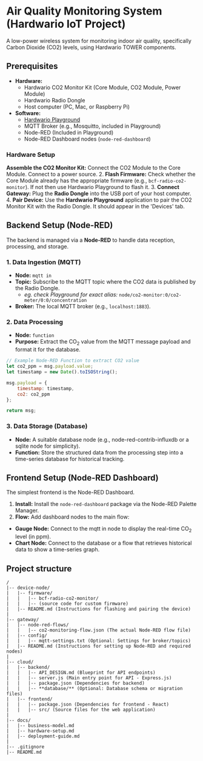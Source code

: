 # Air Quality Monitoring System (Hardwario IoT Project)

A low-power wireless system for monitoring indoor air quality, specifically Carbon Dioxide (CO2) levels, using Hardwario TOWER components.


## Prerequisites

* **Hardware:**
    * Hardwario CO2 Monitor Kit (Core Module, CO2 Module, Power Module)
    * Hardwario Radio Dongle
    * Host computer (PC, Mac, or Raspberry Pi)
* **Software:**
    * [Hardwario Playground](https://www.hardwario.com/playground/)
    * MQTT Broker (e.g., Mosquitto, included in Playground)
    * Node-RED (Included in Playground)
    * Node-RED Dashboard nodes (`node-red-dashboard`)

### Hardware Setup

**Assemble the CO2 Monitor Kit:** Connect the CO2 Module to the Core Module. Connect to a power source.
2.  **Flash Firmware:** Check whether the Core Module already has the appropriate firmware (e.g., `bcf-radio-co2-monitor`). If not then use Hardwario Playground to flash it.
3.  **Connect Gateway:** Plug the **Radio Dongle** into the USB port of your host computer.
4.  **Pair Device:** Use the **Hardwario Playground** application to pair the CO2 Monitor Kit with the Radio Dongle. It should appear in the 'Devices' tab.

## Backend Setup (Node-RED)

The backend is managed via a **Node-RED** to handle data reception, processing, and storage.

### 1. Data Ingestion (MQTT)

* **Node:** `mqtt in`
* **Topic:** Subscribe to the $\text{MQTT}$ topic where the CO2 data is published by the Radio Dongle.
    * *eg. check Playground for exact alias:* `node/co2-monitor:0/co2-meter/0:0/concentration`
* **Broker:** The local $\text{MQTT}$ broker (e.g., `localhost:1883`).

### 2. Data Processing

* **Node:** `function`
* **Purpose:** Extract the $\text{CO}_2$ value from the $\text{MQTT}$ message payload and format it for the database.

```javascript
// Example Node-RED Function to extract CO2 value
let co2_ppm = msg.payload.value;
let timestamp = new Date().toISOString();

msg.payload = {
    timestamp: timestamp,
    co2: co2_ppm
};

return msg;
```

### 3. Data Storage (Database)

* **Node:** A suitable database node (e.g., node-red-contrib-influxdb or a sqlite node for simplicity).
* **Function:** Store the structured data from the processing step into a time-series database for historical tracking.

## Frontend Setup (Node-RED Dashboard)

The simplest frontend is the Node-RED Dashboard.

1. **Install:** Install the `node-red-dashboard` package via the Node-RED Palette Manager.
2. **Flow:** Add dashboard nodes to the main flow:
* **Gauge Node:** Connect to the mqtt in node to display the real-time $\text{CO}_2$ level (in ppm).
* **Chart Node:** Connect to the database or a flow that retrieves historical data to show a time-series graph.

## Project structure

```
/
|-- device-node/
|   |-- firmware/
|   |   |-- bcf-radio-co2-monitor/
|   |   |-- (source code for custom firmware)
|   |-- README.md (Instructions for flashing and pairing the device)
|
|-- gateway/
|   |-- node-red-flows/
|   |   |-- co2-monitoring-flow.json (The actual Node-RED flow file)
|   |-- config/
|   |   |-- mqtt-settings.txt (Optional: Settings for broker/topics)
|   |-- README.md (Instructions for setting up Node-RED and required nodes)
|
|-- cloud/
|   |-- backend/
|   |   |-- API_DESIGN.md (Blueprint for API endpoints)
|   |   |-- server.js (Main entry point for API - Express.js)
|   |   |-- package.json (Dependencies for backend)
|   |   |-- **database/** (Optional: Database schema or migration files)
|   |-- frontend/
|   |   |-- package.json (Dependencies for frontend - React)
|   |   |-- src/ (Source files for the web application)
|
|-- docs/
|   |-- business-model.md
|   |-- hardware-setup.md
|   |-- deployment-guide.md
|
|-- .gitignore
|-- README.md
```
